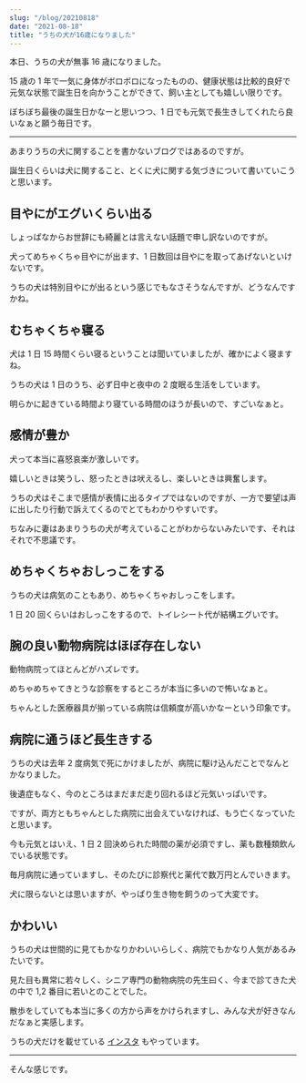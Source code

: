 ```yaml
---
slug: "/blog/20210818"
date: "2021-08-18"
title: "うちの犬が16歳になりました"
---
```


本日、うちの犬が無事 16 歳になりました。

15 歳の 1 年で一気に身体がボロボロになったものの、健康状態は比較的良好で元気な状態で誕生日を向かうことができて、飼い主としても嬉しい限りです。

ぼちぼち最後の誕生日かなーと思いつつ、1 日でも元気で長生きしてくれたら良いなぁと願う毎日です。

---

あまりうちの犬に関することを書かないブログではあるのですが。

誕生日くらいは犬に関すること、とくに犬に関する気づきについて書いていこうと思います。

## 目やにがエグいくらい出る

しょっぱなからお世辞にも綺麗とは言えない話題で申し訳ないのですが。

犬ってめちゃくちゃ目やにが出ます、1 日数回は目やにを取ってあげないといけないです。

うちの犬は特別目やにが出るという感じでもなさそうなんですが、どうなんですかね。

## むちゃくちゃ寝る

犬は 1 日 15 時間くらい寝るということは聞いていましたが、確かによく寝ますね。

うちの犬は 1 日のうち、必ず日中と夜中の 2 度眠る生活をしています。

明らかに起きている時間より寝ている時間のほうが長いので、すごいなぁと。

## 感情が豊か

犬って本当に喜怒哀楽が激しいです。

嬉しいときは笑うし、怒ったときは吠えるし、楽しいときは興奮します。

うちの犬はそこまで感情が表情に出るタイプではないのですが、一方で要望は声に出したり行動で訴えてくるのでとてもわかりやすいです。

ちなみに妻はあまりうちの犬が考えていることがわからないみたいです、それはそれで不思議です。

## めちゃくちゃおしっこをする

うちの犬は病気のこともあり、めちゃくちゃおしっこをします。

1 日 20 回くらいはおしっこをするので、トイレシート代が結構エグいです。

## 腕の良い動物病院はほぼ存在しない

動物病院ってほとんどがハズレです。

めちゃめちゃてきとうな診察をするところが本当に多いので怖いなぁと。

ちゃんとした医療器具が揃っている病院は信頼度が高いかなーという印象です。

## 病院に通うほど長生きする

うちの犬は去年 2 度病気で死にかけましたが、病院に駆け込んだことでなんとかなりました。

後遺症もなく、今のところはまだまだ走り回れるほど元気いっぱいです。

ですが、両方ともちゃんとした病院に出会えていなければ、もう亡くなっていたと思います。

今も元気とはいえ、1 日 2 回決められた時間の薬が必須ですし、薬も数種類飲んでいる状態です。

毎月病院に通っていますし、そのたびに診察代と薬代で数万円とんでいきます。

犬に限らないとは思いますが、やっぱり生き物を飼うのって大変です。

## かわいい

うちの犬は世間的に見てもかなりかわいいらしく、病院でもかなり人気があるみたいです。

見た目も異常に若々しく、シニア専門の動物病院の先生曰く、今まで診てきた犬の中で 1,2 番目に若いとのことでした。

散歩をしていても本当に多くの方から声をかけられますし、みんな犬が好きなんだなぁと実感します。

うちの犬だけを載せている [インスタ](https://www.instagram.com/piro9190/) もやっています。

---

そんな感じです。
